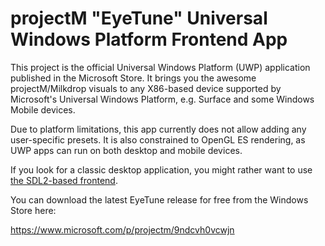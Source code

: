projectM "EyeTune" Universal Windows Platform Frontend App
==========================================================

This project is the official Universal Windows Platform (UWP) application published in the Microsoft Store. It brings
you the awesome projectM/Milkdrop visuals to any X86-based device supported by Microsoft's Universal Windows Platform,
e.g. Surface and some Windows Mobile devices.

Due to platform limitations, this app currently does not allow adding any user-specific presets. It is also constrained
to OpenGL ES rendering, as UWP apps can run on both desktop and mobile devices.

If you look for a classic desktop application, you might rather want to
use [the SDL2-based frontend](https://github.com/projectM-visualizer/frontend-sdl).

You can download the latest EyeTune release for free from the Windows Store here:

https://www.microsoft.com/p/projectm/9ndcvh0vcwjn